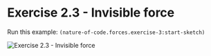 # Exercise 2.3 - Invisible force

Run this example: `(nature-of-code.forces.exercise-3:start-sketch)`

![Exercise 2.3 - Invisible force](screenshots/Exercise%202.3%20-%20Invisible%20force.gif)